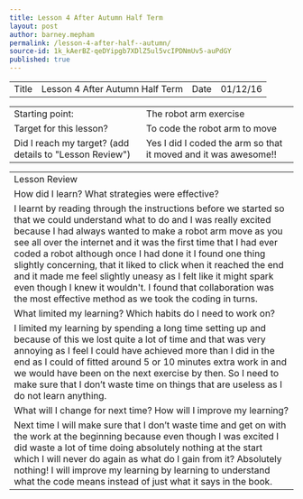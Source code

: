 ```yaml
---
title: Lesson 4 After Autumn Half Term
layout: post
author: barney.mepham
permalink: /lesson-4-after-half--autumn/
source-id: 1k_kAerBZ-qeDYipgb7XDlZ5ul5vcIPDNmUv5-auPdGY
published: true
---
```

<table>
  <tr>
    <td>Title</td>
    <td>Lesson 4 After Autumn Half Term</td>
    <td>Date</td>
    <td>01/12/16</td>
  </tr>
</table>


<table>
  <tr>
    <td>Starting point:</td>
    <td>The robot arm exercise</td>
  </tr>
  <tr>
    <td>Target for this lesson?</td>
    <td>To code the robot arm to move</td>
  </tr>
  <tr>
    <td>Did I reach my target? 
(add details to "Lesson Review")</td>
    <td>Yes I did I coded the arm so that it moved and it was awesome!!</td>
  </tr>
</table>


<table>
  <tr>
    <td>Lesson Review</td>
  </tr>
  <tr>
    <td>How did I learn? What strategies were effective? </td>
  </tr>
  <tr>
    <td>I learnt by reading through the instructions before we started so that we could understand what to do and I was really excited because I had always wanted to make a robot arm move as you see all over the internet and it was the first time that I had ever coded a robot although once I had done it I found one thing slightly concerning, that it liked to click when it reached the end and it made me feel slightly uneasy as I felt like it might spark even though I knew it wouldn't. I found that collaboration was the most effective method as we took the coding in turns.</td>
  </tr>
  <tr>
    <td>What limited my learning? Which habits do I need to work on? </td>
  </tr>
  <tr>
    <td>I limited my learning by spending a long time setting up and because of this we lost quite a lot of time and that was very annoying as I feel I could have achieved more than I did in the end as I could of fitted around 5 or 10 minutes extra work in and we would have been on the next exercise by then. So I need to make sure that I don’t waste time on things that are useless as I do not learn anything.</td>
  </tr>
  <tr>
    <td>What will I change for next time? How will I improve my learning?</td>
  </tr>
  <tr>
    <td>Next time I will make sure that I don’t waste time and get on with the work at the beginning because even though I was excited I did waste a lot of time doing absolutely nothing at the start which I will never do again as what do I gain from it? Absolutely nothing! I will improve my learning by learning to understand what the code means instead of just what it says in the book.</td>
  </tr>
</table>



